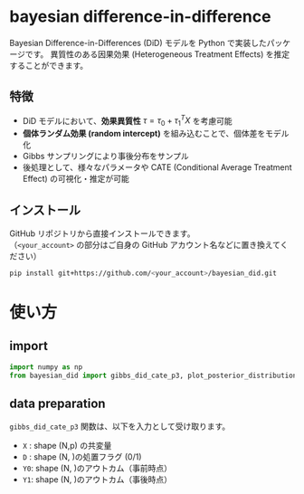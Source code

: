 # bayesian difference-in-difference
Bayesian Difference-in-Differences (DiD) モデルを Python で実装したパッケージです。
異質性のある因果効果 (Heterogeneous Treatment Effects) を推定することができます。

## 特徴
- DiD モデルにおいて、**効果異質性** $`\tau = \tau_0 + \tau_1^T X `$ を考慮可能
- **個体ランダム効果 (random intercept)** を組み込むことで、個体差をモデル化
- Gibbs サンプリングにより事後分布をサンプル
- 後処理として、様々なパラメータや CATE (Conditional Average Treatment Effect) の可視化・推定が可能

## インストール

GitHub リポジトリから直接インストールできます。  
（`<your_account>` の部分はご自身の GitHub アカウント名などに置き換えてください）

```bash
pip install git+https://github.com/<your_account>/bayesian_did.git
```

# 使い方

## import

```python
import numpy as np
from bayesian_did import gibbs_did_cate_p3, plot_posterior_distributions
```

## data preparation
`gibbs_did_cate_p3` 関数は、以下を入力として受け取ります。
- `X` : shape (N,p) の共変量
- `D` : shape (N, )の処置フラグ (0/1)
- `Y0`: shape (N, )のアウトカム（事前時点）
- `Y1`: shape (N, )のアウトカム（事後時点）
